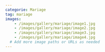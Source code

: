 ```yaml
---
categorie: Mariage
tag: mariage
images:
    - /images/gallery/mariage/image1.jpg
    - /images/gallery/mariage/image2.jpg
    - /images/gallery/mariage/image3.jpg
    - /images/gallery/mariage/image4.jpg
  # Add more image paths or URLs as needed
---
```

